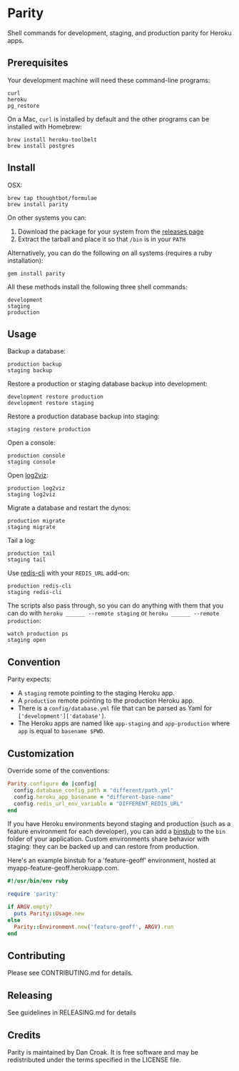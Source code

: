 Parity
======

Shell commands for development, staging, and production parity for Heroku apps.

Prerequisites
-------------

Your development machine will need these command-line programs:

    curl
    heroku
    pg_restore

On a Mac,
`curl` is installed by default
and the other programs can be installed with Homebrew:

    brew install heroku-toolbelt
    brew install postgres

Install
-------

OSX:

    brew tap thoughtbot/formulae
    brew install parity

On other systems you can:

1. Download the package for your system from the [releases
page][releases]
2. Extract the tarball and place it so that `/bin` is in your `PATH`

Alternatively, you can do the following on all systems (requires a ruby
installation):

    gem install parity

All these methods install the following three shell commands:

    development
    staging
    production


[releases]: https://github.com/croaky/parity/releases

Usage
-----

Backup a database:

    production backup
    staging backup

Restore a production or staging database backup into development:

    development restore production
    development restore staging

Restore a production database backup into staging:

    staging restore production

Open a console:

    production console
    staging console

Open [log2viz][1]:

    production log2viz
    staging log2viz

Migrate a database and restart the dynos:

    production migrate
    staging migrate

Tail a log:

    production tail
    staging tail

Use [redis-cli][2] with your `REDIS_URL` add-on:

    production redis-cli
    staging redis-cli

The scripts also pass through, so you can do anything with them that you can do
with `heroku ______ --remote staging` or `heroku ______ --remote production`:

    watch production ps
    staging open

Convention
----------

Parity expects:

* A `staging` remote pointing to the staging Heroku app.
* A `production` remote pointing to the production Heroku app.
* There is a `config/database.yml` file that can be parsed as Yaml for
  `['development']['database']`.
* The Heroku apps are named like `app-staging` and `app-production`
  where `app` is equal to `basename $PWD`.

Customization
-------------

Override some of the conventions:

```ruby
Parity.configure do |config|
  config.database_config_path = "different/path.yml"
  config.heroku_app_basename = "different-base-name"
  config.redis_url_env_variable = "DIFFERENT_REDIS_URL"
end
```

If you have Heroku environments beyond staging and production (such as a feature
environment for each developer), you can add a [binstub] to the `bin` folder of
your application. Custom environments share behavior with staging: they can be
backed up and can restore from production.

[binstub]: https://github.com/sstephenson/rbenv/wiki/Understanding-binstubs

Here's an example binstub for a 'feature-geoff' environment, hosted at
myapp-feature-geoff.herokuapp.com.

```ruby
#!/usr/bin/env ruby

require 'parity'

if ARGV.empty?
  puts Parity::Usage.new
else
  Parity::Environment.new('feature-geoff', ARGV).run
end
```

Contributing
------------

Please see CONTRIBUTING.md for details.

Releasing
---------

See guidelines in RELEASING.md for details

Credits
-------

Parity is maintained by Dan Croak. It is free software and may be redistributed
under the terms specified in the LICENSE file.

[1]: https://blog.heroku.com/archives/2013/3/19/log2viz
[2]: http://redis.io/commands
